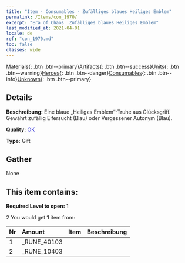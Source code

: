 ```yaml
---
title: "Item - Consumables - Zufälliges blaues Heiliges Emblem"
permalink: /Items/con_1970/
excerpt: "Era of Chaos  Zufälliges blaues Heiliges Emblem"
last_modified_at: 2021-04-01
locale: de
ref: "con_1970.md"
toc: false
classes: wide
---
```

 [Materials](/de/Items/){: .btn .btn--primary}[Artifacts](/de/Items/Artifacts/){: .btn .btn--success}[Units](/de/Items/Units/){: .btn .btn--warning}[Heroes](/de/Items/Heroes/){: .btn .btn--danger}[Consumables](/de/Items/Consumables/){: .btn .btn--info}[Unknown](/de/Items/Unknown/){: .btn .btn--primary}

## Details
 **Beschreibung:** Eine blaue „Heiliges Emblem“-Truhe aus Glücksgriff. Gewährt zufällig Eifersucht (Blau) oder Vergessener Autonym (Blau).

 **Quality:** <span style="color: #0000CD">OK</span>

 **Type:** Gift

## Gather

  None

## This item contains:

 **Required Level to open:** 1

 2 You would get **1** item  from:

  | Nr | Amount |     Item    | Beschreibung |
  |:---|:-------|:------------|:-----------:|
  | 1 | _RUNE_40103 | 
  | 2 | _RUNE_10403 | 
